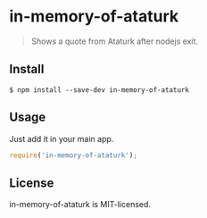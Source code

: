 # in-memory-of-ataturk
> Shows a quote from Ataturk after nodejs exit.

## Install
```
$ npm install --save-dev in-memory-of-ataturk
```

## Usage
Just add it in your main app.
```js
require('in-memory-of-ataturk');
```

## License
in-memory-of-ataturk is MIT-licensed.